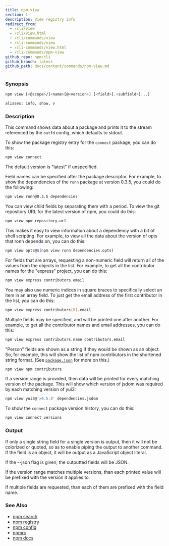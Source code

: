 ```yaml
---
title: npm-view
section: 1
description: View registry info
redirect_from:
  - /cli/view
  - /cli/view.html
  - /cli/commands/view
  - /cli-commands/view
  - /cli-commands/view.html
  - /cli-commands/npm-view
github_repo: npm/cli
github_branch: latest
github_path: docs/content/commands/npm-view.md
---
```


### Synopsis

```bash
npm view [<@scope>/]<name>[@<version>] [<field>[.<subfield>]...]

aliases: info, show, v
```

### Description

This command shows data about a package and prints it to the stream
referenced by the `outfd` config, which defaults to stdout.

To show the package registry entry for the `connect` package, you can do
this:

```bash
npm view connect
```

The default version is "latest" if unspecified.

Field names can be specified after the package descriptor.
For example, to show the dependencies of the `ronn` package at version
0.3.5, you could do the following:

```bash
npm view ronn@0.3.5 dependencies
```

You can view child fields by separating them with a period.
To view the git repository URL for the latest version of npm, you could
do this:

```bash
npm view npm repository.url
```

This makes it easy to view information about a dependency with a bit of
shell scripting.  For example, to view all the data about the version of
opts that ronn depends on, you can do this:

```bash
npm view opts@$(npm view ronn dependencies.opts)
```

For fields that are arrays, requesting a non-numeric field will return
all of the values from the objects in the list.  For example, to get all
the contributor names for the "express" project, you can do this:

```bash
npm view express contributors.email
```

You may also use numeric indices in square braces to specifically select
an item in an array field.  To just get the email address of the first
contributor in the list, you can do this:

```bash
npm view express contributors[0].email
```

Multiple fields may be specified, and will be printed one after another.
For example, to get all the contributor names and email addresses, you
can do this:

```bash
npm view express contributors.name contributors.email
```

"Person" fields are shown as a string if they would be shown as an
object.  So, for example, this will show the list of npm contributors in
the shortened string format.  (See [`package.json`](/cli/v6/configuring-npm/package-json) for more on this.)

```bash
npm view npm contributors
```

If a version range is provided, then data will be printed for every
matching version of the package.  This will show which version of jsdom
was required by each matching version of yui3:

```bash
npm view yui3@'>0.5.4' dependencies.jsdom
```    

To show the `connect` package version history, you can do
this:

```bash
npm view connect versions
```

### Output

If only a single string field for a single version is output, then it
will not be colorized or quoted, so as to enable piping the output to
another command. If the field is an object, it will be output as a JavaScript object literal.

If the --json flag is given, the outputted fields will be JSON.

If the version range matches multiple versions, than each printed value
will be prefixed with the version it applies to.

If multiple fields are requested, than each of them are prefixed with
the field name.

### See Also

* [npm search](/cli/v6/commands/npm-search)
* [npm registry](/cli/v6/using-npm/registry)
* [npm config](/cli/v6/commands/npm-config)
* [npmrc](/cli/v6/configuring-npm/npmrc)
* [npm docs](/cli/v6/commands/npm-docs)
